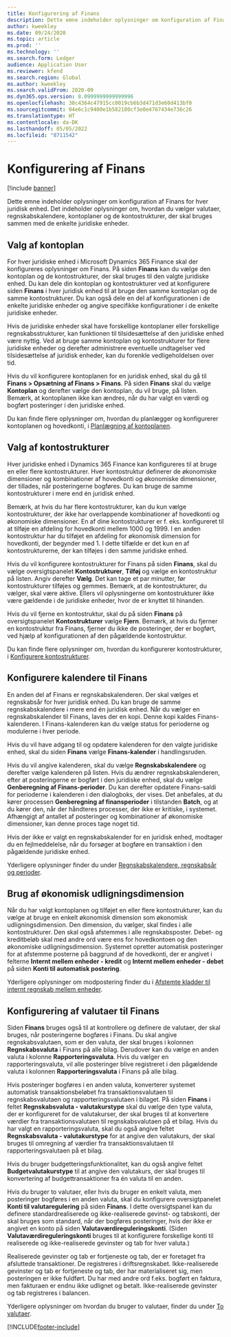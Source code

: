 ```yaml
---
title: Konfigurering af Finans
description: Dette emne indeholder oplysninger om konfiguration af Finans for hver juridisk enhed. Det indeholder oplysninger om, hvordan du vælger valutaer, regnskabskalendere, kontoplaner og de kontostrukturer, der skal bruges sammen med de enkelte juridiske enheder.
author: kweekley
ms.date: 09/24/2020
ms.topic: article
ms.prod: ''
ms.technology: ''
ms.search.form: Ledger
audience: Application User
ms.reviewer: kfend
ms.search.region: Global
ms.author: kweekley
ms.search.validFrom: 2020-09
ms.dyn365.ops.version: 8.0999999999999996
ms.openlocfilehash: 38c4364c47915cc0019cb6b3d471d3e60d413bf0
ms.sourcegitcommit: 04e6c1c9400e1b582180cf3e0e4767434e736c26
ms.translationtype: HT
ms.contentlocale: da-DK
ms.lasthandoff: 05/05/2022
ms.locfileid: "8711542"
---
```

# <a name="configure-ledgers"></a>Konfigurering af Finans

[!include [banner](../includes/banner.md)]

Dette emne indeholder oplysninger om konfiguration af Finans for hver juridisk enhed. Det indeholder oplysninger om, hvordan du vælger valutaer, regnskabskalendere, kontoplaner og de kontostrukturer, der skal bruges sammen med de enkelte juridiske enheder.

## <a name="selecting-the-chart-of-accounts"></a>Valg af kontoplan

For hver juridiske enhed i Microsoft Dynamics 365 Finance skal der konfigureres oplysninger om Finans. På siden **Finans** kan du vælge den kontoplan og de kontostrukturer, der skal bruges til den valgte juridiske enhed. Du kan dele din kontoplan og kontostrukturer ved at konfigurere siden **Finans** i hver juridisk enhed til at bruge den samme kontoplan og de samme kontostrukturer. Du kan også dele en del af konfigurationen i de enkelte juridiske enheder og angive specifikke konfigurationer i de enkelte juridiske enheder.

Hvis de juridiske enheder skal have forskellige kontoplaner eller forskellige regnskabsstrukturer, kan funktionen til tilsidesættelse af den juridiske enhed være nyttig. Ved at bruge samme kontoplan og kontostrukturer for flere juridiske enheder og derefter administrere eventuelle undtagelser ved tilsidesættelse af juridisk enheder, kan du forenkle vedligeholdelsen over tid.

Hvis du vil konfigurere kontoplanen for en juridisk enhed, skal du gå til **Finans \> Opsætning af Finans \> Finans**. På siden **Finans** skal du vælge **Kontoplan** og derefter vælge den kontoplan, du vil bruge, på listen. Bemærk, at kontoplanen ikke kan ændres, når du har valgt en værdi og bogført posteringer i den juridiske enhed.

Du kan finde flere oplysninger om, hvordan du planlægger og konfigurerer kontoplanen og hovedkonti, i [Planlægning af kontoplanen](plan-chart-of-accounts.md).

## <a name="selecting-account-structures"></a>Valg af kontostrukturer

Hver juridiske enhed i Dynamics 365 Finance kan konfigureres til at bruge en eller flere kontostrukturer. Hver kontostruktur definerer de økonomiske dimensioner og kombinationer af hovedkonti og økonomiske dimensioner, der tillades, når posteringerne bogføres. Du kan bruge de samme kontostrukturer i mere end én juridisk enhed.

Bemærk, at hvis du har flere kontostrukturer, kan du kun vælge kontostrukturer, der ikke har overlappende kombinationer af hovedkonti og økonomiske dimensioner. En af dine kontostrukturer er f. eks. konfigureret til at tilføje en afdeling for hovedkonti mellem 1000 og 1999. I en anden kontostruktur har du tilføjet en afdeling for økonomisk dimension for hovedkonti, der begynder med 1. I dette tilfælde er det kun en af kontostrukturerne, der kan tilføjes i den samme juridiske enhed.

Hvis du vil konfigurere kontostrukturer for Finans på siden **Finans**, skal du vælge oversigtspanelet **Kontostrukturer**, **Tilføj** og vælge en kontostruktur på listen. Angiv derefter **Vælg**. Det kan tage et par minutter, før kontostrukturer tilføjes og gemmes. Bemærk, at de kontostrukturer, du vælger, skal være aktive. Ellers vil oplysningerne om kontostrukturer ikke være gældende i de juridiske enheder, hvor de er knyttet til hinanden.

Hvis du vil fjerne en kontostruktur, skal du på siden **Finans** på oversigtspanelet **Kontostrukturer** vælge **Fjern**. Bemærk, at hvis du fjerner en kontostruktur fra Finans, fjerner du ikke de posteringer, der er bogført, ved hjælp af konfigurationen af den pågældende kontostruktur.

Du kan finde flere oplysninger om, hvordan du konfigurerer kontostrukturer, i [Konfigurere kontostrukturer](configure-account-structures.md).

## <a name="configuring-calendars-for-the-ledger"></a>Konfigurere kalendere til Finans

En anden del af Finans er regnskabskalenderen. Der skal vælges et regnskabsår for hver juridisk enhed. Du kan bruge de samme regnskabskalendere i mere end én juridisk enhed. Når du vælger en regnskabskalender til Finans, laves der en kopi. Denne kopi kaldes Finans-kalenderen. I Finans-kalenderen kan du vælge status for perioderne og modulerne i hver periode.

Hvis du vil have adgang til og opdatere kalenderen for den valgte juridiske enhed, skal du siden **Finans** vælge **Finans-kalender** i handlingsruden.

Hvis du vil angive kalenderen, skal du vælge **Regnskabskalendere** og derefter vælge kalenderen på listen. Hvis du ændrer regnskabskalenderen, efter at posteringerne er bogført i den juridiske enhed, skal du vælge **Genberegning af Finans-perioder**. Du kan derefter opdatere Finans-saldi for perioderne i kalenderen i den dialogboks, der vises. Det anbefales, at du kører processen **Genberegning af finansperioder** i tilstanden **Batch**, og at du kører den, når der håndteres processer, der ikke er kritiske, i systemet. Afhængigt af antallet af posteringer og kombinationer af økonomiske dimensioner, kan denne proces tage noget tid.

Hvis der ikke er valgt en regnskabskalender for en juridisk enhed, modtager du en fejlmeddelelse, når du forsøger at bogføre en transaktion i den pågældende juridiske enhed.

Yderligere oplysninger finder du under [Regnskabskalendere, regnskabsår og perioder](../budgeting/fiscal-calendars-fiscal-years-periods.md).

## <a name="using-a-balancing-financial-dimension"></a>Brug af økonomisk udligningsdimension

Når du har valgt kontoplanen og tilføjet en eller flere kontostrukturer, kan du vælge at bruge en enkelt økonomisk dimension som økonomisk udligningsdimension. Den dimension, du vælger, skal findes i alle kontostrukturer. Den skal også afstemmes i alle regnskabsposter. Debet- og kreditbeløb skal med andre ord være ens for hovedkontoen og den økonomiske udligningsdimension. Systemet opretter automatisk posteringer for at afstemme posterne på baggrund af de hovedkonti, der er angivet i felterne **Internt mellem enheder - kredit** og **Internt mellem enheder - debet** på siden **Konti til automatisk postering**.

Yderligere oplysninger om modpostering finder du i [Afstemte kladder til internt regnskab mellem enheder](example-balanced-journals-interunit-accounting.md).

## <a name="configuring-currencies-for-the-ledger"></a>Konfigurering af valutaer til Finans

Siden **Finans** bruges også til at kontrollere og definere de valutaer, der skal bruges, når posteringerne bogføres i Finans. Du skal angive regnskabsvalutaen, som er den valuta, der skal bruges i kolonnen **Regnskabsvaluta** i Finans på alle bilag. Derudover kan du vælge en anden valuta i kolonne **Rapporteringsvaluta**. Hvis du vælger en rapporteringsvaluta, vil alle posteringer blive registreret i den pågældende valuta i kolonnen **Rapporteringsvaluta** i Finans på alle bilag.

Hvis posteringer bogføres i en anden valuta, konverterer systemet automatisk transaktionsbeløbet fra transaktionsvalutaen til regnskabsvalutaen og rapporteringsvalutaen i bilaget. På siden **Finans** i feltet **Regnskabsvaluta - valutakurstype** skal du vælge den type valuta, der er konfigureret for de valutakurser, der skal bruges til at konvertere værdier fra transaktionsvalutaen til regnskabsvalutaen på et bilag. Hvis du har valgt en rapporteringsvaluta, skal du også angive feltet **Regnskabsvaluta - valutakurstype** for at angive den valutakurs, der skal bruges til omregning af værdier fra transaktionsvalutaen til rapporteringsvalutaen på et bilag.

Hvis du bruger budgetteringsfunktionalitet, kan du også angive feltet **Budgetvalutakurstype** til at angive den valutakurs, der skal bruges til konvertering af budgettransaktioner fra én valuta til en anden.

Hvis du bruger to valutaer, eller hvis du bruger en enkelt valuta, men posteringer bogføres i en anden valuta, skal du konfigurere oversigtpanelet **Konti til valutaregulering** på siden **Finans**. I dette oversigtspanel kan du definere standardrealiserede og ikke-realiserede gevinst- og tabskonti, der skal bruges som standard, når der bogføres posteringer, hvis der ikke er angivet en konto på siden **Valutaværdireguleringskonti**. (Siden **Valutaværdireguleringskonti** bruges til at konfigurere forskellige konti til realiserede og ikke-realiserede gevinster og tab for hver valuta.)

Realiserede gevinster og tab er fortjeneste og tab, der er foretaget fra afsluttede transaktioner. De registreres i driftsregnskabet. Ikke-realiserede gevinster og tab er fortjeneste og tab, der har materialiseret sig, men posteringen er ikke fuldført. Du har med andre ord f.eks. bogført en faktura, men fakturaen er endnu ikke udlignet og betalt. Ikke-realiserede gevinster og tab registreres i balancen.

Yderligere oplysninger om hvordan du bruger to valutaer, finder du under [To valutaer](dual-currency.md).


[!INCLUDE[footer-include](../../includes/footer-banner.md)]
